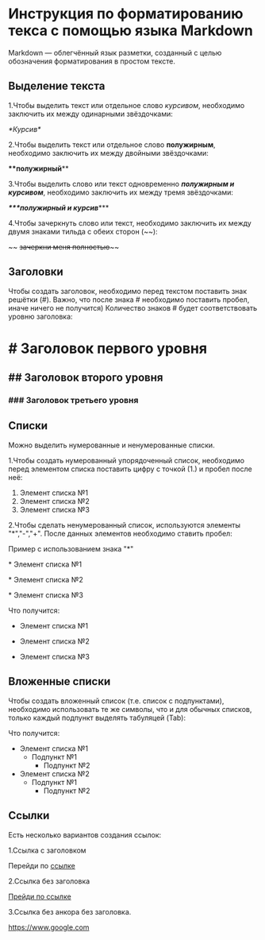 # Инструкция по форматированию текса с помощью языка Markdown

Markdown — облегчённый язык разметки, созданный с целью обозначения форматирования в простом тексте.

## Выделение текста
1.Чтобы выделить текст или отдельное слово *курсивом*, необходимо заключить их между одинарными звёздочками:

*\*Курсив\** 

2.Чтобы выделить текст или отдельное слово **полужирным**, необходимо заключить их между двойными звёздочками:

**\*\*полужирный**\**

3.Чтобы выделить слово или текст одновременно ***полужирным и курсивом***, необходимо заключить их между тремя звёздочками:

***\*\*\*полужирный и курсив***\***

4.Чтобы зачеркнуть слово или текст, необходимо заключить их между двумя знаками тильда с обеих сторон (~~):

~~ ~~зачеркни меня полностью~~\~~

## Заголовки

Чтобы создать заголовок, необходимо перед текстом поставить знак решётки (#). Важно, что после знака # необходимо поставить пробел, иначе ничего не получится) Количество знаков # будет соответствовать уровню заголовка:
# \# Заголовок первого уровня
## \#\# Заголовок второго уровня
### \#\#\# Заголовок третьего уровня

## Списки
Можно выделить нумерованные и ненумерованные списки.

1.Чтобы создать нумерованный упорядоченный список, необходимо перед элементом списка поставить цифру с точкой (1.) и пробел после неё:

1. Элемент списка №1
2. Элемент списка №2
3. Элемент списка №3

2.Чтобы сделать ненумерованный список, используются элементы "*","-","+". После данных элементов необходимо ставить пробел:

Пример с использованием знака "*"

\* Элемент списка №1    

\* Элемент списка №2 

\* Элемент списка №3

Что получится:
* Элемент списка №1    

* Элемент списка №2 

* Элемент списка №3

## Вложенные списки
Чтобы создать вложенный список (т.е. список с подпунктами), необходимо использовать те же символы, что и для обычных списков, только каждый подпункт выделять табуляцей (Tab):

Что получится:
* Элемент списка №1    
    * Подпункт №1 
        * Подпункт №2
* Элемент списка №2    
    * Подпункт №1 
        * Подпункт №2

## Ссылки
Есть несколько вариантов создания ссылок:

1.Ссылка с заголовком

Перейди по [ссылке](https://radiopaedia.org/)

2.Ссылка без заголовка

[Прейди по ссылке](https://www.google.com/) 

3.Ссылка без анкора
без заголовка.

https://www.google.com 


